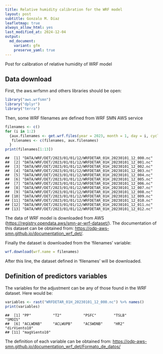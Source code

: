 ```yaml
---
title: Relative humidity calibration for the WRF model
layout: post
subtitle: Gonzalo M. Díaz
leafletmap: true
always_allow_html: yes
last_modified_at: 2024-12-04
output: 
  md_document:
    variant: gfm
    preserve_yaml: true
---
```


Post for calibration of relative humidity of WRF model


## Data download

First, the aws.wrfsmn and others libraries should be open:

``` r
library("aws.wrfsmn")
library("dplyr")
library("terra")
```

Then, some WRF filenames are defined from WRF SMN AWS service

``` r
filenames <- c()
for (i in 1:2)
  {aux.filenames <- get.wrf.files(year = 2023, month = 1, day = i, cycle = 12, time = "01H")
   filenames <- c(filenames, aux.filenames)
  }
print(filenames[1:13])
```

    ##  [1] "DATA/WRF/DET/2023/01/01/12/WRFDETAR_01H_20230101_12_000.nc"
    ##  [2] "DATA/WRF/DET/2023/01/01/12/WRFDETAR_01H_20230101_12_001.nc"
    ##  [3] "DATA/WRF/DET/2023/01/01/12/WRFDETAR_01H_20230101_12_002.nc"
    ##  [4] "DATA/WRF/DET/2023/01/01/12/WRFDETAR_01H_20230101_12_003.nc"
    ##  [5] "DATA/WRF/DET/2023/01/01/12/WRFDETAR_01H_20230101_12_004.nc"
    ##  [6] "DATA/WRF/DET/2023/01/01/12/WRFDETAR_01H_20230101_12_005.nc"
    ##  [7] "DATA/WRF/DET/2023/01/01/12/WRFDETAR_01H_20230101_12_006.nc"
    ##  [8] "DATA/WRF/DET/2023/01/01/12/WRFDETAR_01H_20230101_12_007.nc"
    ##  [9] "DATA/WRF/DET/2023/01/01/12/WRFDETAR_01H_20230101_12_008.nc"
    ## [10] "DATA/WRF/DET/2023/01/01/12/WRFDETAR_01H_20230101_12_009.nc"
    ## [11] "DATA/WRF/DET/2023/01/01/12/WRFDETAR_01H_20230101_12_010.nc"
    ## [12] "DATA/WRF/DET/2023/01/01/12/WRFDETAR_01H_20230101_12_011.nc"
    ## [13] "DATA/WRF/DET/2023/01/01/12/WRFDETAR_01H_20230101_12_012.nc"

The data of WRF model is downloaded from AWS
(<https://registry.opendata.aws/smn-ar-wrf-dataset/>). The documentation
of this dataset can be obtained from:
<https://odp-aws-smn.github.io/documentation_wrf_det/>.

Finally the dataset is downloaded from the ‘filenames’ variable:

``` r
wrf.download(wrf.name = filenames)
```

After this line, the dataset defined in ‘filenames’ will be downloaded.

## Definition of predictors variables

The variables for the adjustment can be any of those found in the WRF
dataset. Here would be:

``` r
variables <- rast("WRFDETAR_01H_20230101_12_000.nc") %>% names()
print(variables)
```

    ##  [1] "PP"          "T2"          "PSFC"        "TSLB"        "SMOIS"      
    ##  [6] "ACLWDNB"     "ACLWUPB"     "ACSWDNB"     "HR2"         "dirViento10"
    ## [11] "magViento10"

The definition of each variable can be obtained from:
<https://odp-aws-smn.github.io/documentation_wrf_det/Formato_de_datos/>

<!-- There is no limit on which variables to take, they could be more or less depending on what the user wants. -->
<!-- ## Definition of parameters of the Multiple Linear Regression -->
<!-- The data now will be trained with the 2015-01-01 to 2016-12-31 period using 'multiple.guidance' function with the *predictors.variables* vector: -->
<!-- ```{r} -->
<!-- data <- eva -->
<!-- data.training <- data[1:which(data$Dates == "2016-12-31"),] -->
<!-- ml.model <- multiple.guidance(input.data = data.training, -->
<!--                               predictand = 'evapo_obs', -->
<!--                               predictors = predictors.variables) -->
<!-- ml.model$coefficients -->
<!-- ``` -->
<!-- Now, the parameters can be used to evaluate the model in any dataset. Here it is applied to the same training period: -->
<!-- ```{r} -->
<!-- train.eval <- mg.evaluation(input.data = data.training, predictand = 'evapo_obs', -->
<!--                             predictors = predictors.variables, -->
<!--                             var.model = 'OUT_EVAP', -->
<!--                             lmodel = ml.model) -->
<!-- ``` -->
<!-- The second element of the list has the statistics parameters of the calibration: -->
<!-- ```{r} -->
<!-- train.eval[[2]] -->
<!-- ``` -->
<!-- And the plot can be visualize with 'ploting' function, but first the monthly data is calculated (for better visualization) with 'daily2monthly' function: -->
<!-- ```{r} -->
<!-- ploting(daily2monthly(data = train.eval[[1]])) -->
<!-- ``` -->
<!-- ## Calibration of evaporation soil model output for a verification dataset -->
<!-- The parameters of the previous section now are applied to the data.verification period. This period will be defined from 2017-01-01 to 2017-12-31. Then, the statistics parameters of the calibration in this dataset are shown: -->
<!-- ```{r} -->
<!-- data.verification <- data[which(data$Dates == "2017-01-01"):which(data$Dates == "2017-12-31"),] -->
<!-- verif.eval <- mg.evaluation(input.data = data.verification, predictand = 'evapo_obs', -->
<!--                             predictors = predictors.variables, -->
<!--                             var.model = 'OUT_EVAP', -->
<!--                             lmodel = ml.model) -->
<!-- verif.eval[[2]] -->
<!-- ``` -->
<!-- Finally, the monthly plot of this dataset is displayed below: -->
<!-- ```{r} -->
<!-- ploting(daily2monthly(data = verif.eval[[1]])) -->
<!-- ``` -->
